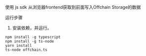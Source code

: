 使用 js sdk 从浏览器frontend获取到前面写入Offchain Storage的数据

运行步骤

1. 安装依赖，并运行。

```
npm install -g typescript
npm install -g ts-node
yarn install
ts-node offchain.ts
```
